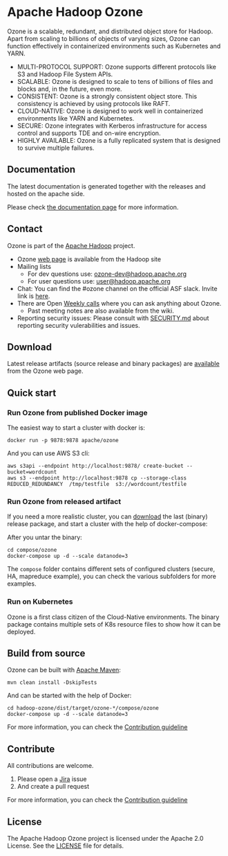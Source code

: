 Apache Hadoop Ozone
===

Ozone is a scalable, redundant, and distributed object store for Hadoop. Apart from scaling to billions of objects of varying sizes, Ozone can function effectively in containerized environments such as Kubernetes and YARN.


 * MULTI-PROTOCOL SUPPORT: Ozone supports different protocols like S3 and Hadoop File System APIs.
 * SCALABLE: Ozone is designed to scale to tens of billions of files and blocks and, in the future, even more.
 * CONSISTENT: Ozone is a strongly consistent object store. This consistency is achieved by using protocols like RAFT.
 * CLOUD-NATIVE: Ozone is designed to work well in containerized environments like YARN and Kubernetes.
 * SECURE: Ozone integrates with Kerberos infrastructure for access control and supports TDE and on-wire encryption.
 * HIGHLY AVAILABLE: Ozone is a fully replicated system that is designed to survive multiple failures.

## Documentation

The latest documentation is generated together with the releases and hosted on the apache side.

Please check [the documentation page](https://hadoop.apache.org/ozone/docs/) for more information.

## Contact

Ozone is part of the [Apache Hadoop](https://hadoop.apache.org) project.

 * Ozone [web page](https://hadoop.apache.org/ozone/) is available from the Hadoop site
 * Mailing lists
     * For dev questions use: [ozone-dev@hadoop.apache.org](https://lists.apache.org/list.html?ozone-dev@hadoop.apache.org)
     * For user questions use: [user@hadoop.apache.org](https://lists.apache.org/list.html?user@hadoop.apache.org)
 * Chat: You can find the #ozone channel on the official ASF slack. Invite link is [here](http://s.apache.org/slack-invite).
 * There are Open [Weekly calls](https://cwiki.apache.org/confluence/display/HADOOP/Ozone+Community+Calls) where you can ask anything about Ozone.
     * Past meeting notes are also available from the wiki.
 * Reporting security issues: Please consult with [SECURITY.md](./SECURITY.md) about reporting security vulerabilities and issues.

## Download

Latest release artifacts (source release and binary packages) are [available](https://hadoop.apache.org/ozone/downloads/) from the Ozone web page.

## Quick start

### Run Ozone from published Docker image

The easiest way to start a cluster with docker is:

```
docker run -p 9878:9878 apache/ozone
```

And you can use AWS S3 cli:

```
aws s3api --endpoint http://localhost:9878/ create-bucket --bucket=wordcount
aws s3 --endpoint http://localhost:9878 cp --storage-class REDUCED_REDUNDANCY  /tmp/testfile  s3://wordcount/testfile
```

### Run Ozone from released artifact

If you need a more realistic cluster, you can [download](https://hadoop.apache.org/ozone/downloads/) the last (binary) release package, and start a cluster with the help of docker-compose:

After you untar the binary:

```
cd compose/ozone
docker-compose up -d --scale datanode=3
```

The `compose` folder contains different sets of configured clusters (secure, HA, mapreduce example), you can check the various subfolders for more examples.

### Run on Kubernetes

Ozone is a first class citizen of the Cloud-Native environments. The binary package contains multiple sets of K8s resource files to show how it can be deployed.

## Build from source

Ozone can be built with [Apache Maven](https://maven.apache.org):

```
mvn clean install -DskipTests
```

And can be started with the help of Docker:

```
cd hadoop-ozone/dist/target/ozone-*/compose/ozone
docker-compose up -d --scale datanode=3
```
For more information, you can check the [Contribution guideline](./CONTRIBUTING.md)

## Contribute

All contributions are welcome.

 1. Please open a [Jira](https://issues.apache.org/jira/projects/HDDS/issues) issue
 2. And create a pull request

For more information, you can check the [Contribution guideline](./CONTRIBUTING.md)

## License

The Apache Hadoop Ozone  project is licensed under the Apache 2.0 License. See the [LICENSE](./LICENSE.txt) file for details.
